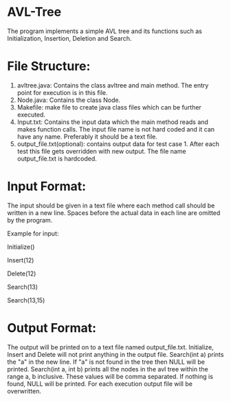 # AVL-Tree
The program implements a simple AVL tree and its functions such as Initialization, Insertion, Deletion and Search.

# File Structure:
1) avltree.java: Contains the class avltree and main method. The entry point for execution is in this file.
2) Node.java: Contains the class Node.
3) Makefile: make file to create java class files which can be further executed.
4) Input.txt: Contains the input data which the main method reads and makes function calls. The input file name is not hard coded and it can have any name. Preferably it
should be a text file.
5) output_file.txt(optional): contains output data for test case 1. After each test this file gets overridden with new output. The file name output_file.txt is hardcoded.

# Input Format: 
The input should be given in a text file where each method call should be written in a new line. Spaces before the actual data in each line are omitted by the program.

Example for input:

Initialize()

Insert(12)

Delete(12)

Search(13)

Search(13,15)

# Output Format: 
The output will be printed on to a text file named output_file.txt. Initialize, Insert and Delete will not print anything in the output file. Search(int a) prints the "a" in the new line. If "a" is not found in the tree then NULL will be printed. Search(int a, int b) prints all the nodes in the avl tree within the range a, b inclusive. These values will be comma separated. If nothing is found, NULL will be printed. For each execution output file will be overwritten.
